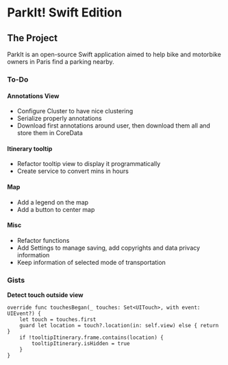 #  ParkIt! Swift Edition

## The Project

ParkIt is an open-source Swift application aimed to help bike and motorbike owners in Paris find a parking nearby.

### To-Do

#### Annotations View

- Configure Cluster to have nice clustering
- Serialize properly annotations
- Download first annotations around user, then download them all and store them in CoreData

#### Itinerary tooltip

- Refactor tooltip view to display it programmatically
- Create service to convert mins in hours

#### Map

- Add a legend on the map
- Add a button to center map

#### Misc 

- Refactor functions
- Add Settings to manage saving, add copyrights and data privacy information
- Keep information of selected mode of transportation 

### Gists

__Detect touch outside view__

```
override func touchesBegan(_ touches: Set<UITouch>, with event: UIEvent?) {
    let touch = touches.first
    guard let location = touch?.location(in: self.view) else { return }
    if !tooltipItinerary.frame.contains(location) {
        tooltipItinerary.isHidden = true
    }
}
```
